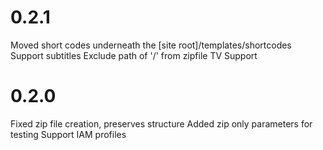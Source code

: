 
# 0.2.1
Moved short codes underneath the [site root]/templates/shortcodes
Support subtitles
Exclude path of '/' from zipfile
TV Support


# 0.2.0
Fixed zip file creation, preserves structure
Added zip only parameters for testing
Support IAM profiles
